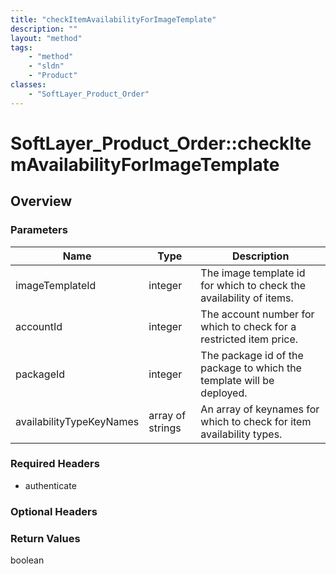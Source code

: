 ```yaml
---
title: "checkItemAvailabilityForImageTemplate"
description: ""
layout: "method"
tags:
    - "method"
    - "sldn"
    - "Product"
classes:
    - "SoftLayer_Product_Order"
---
```

# SoftLayer_Product_Order::checkItemAvailabilityForImageTemplate
## Overview 


### Parameters 
|Name | Type | Description |
| --- | --- | --- |
|imageTemplateId| integer| The image template id for which to check the availability of items.|
|accountId| integer| The account number for which to check for a restricted item price.|
|packageId| integer| The package id of the package to which the template will be deployed.|
|availabilityTypeKeyNames| array of strings| An array of keynames for which to check for item availability types.|


### Required Headers
* authenticate

### Optional Headers

### Return Values
boolean
